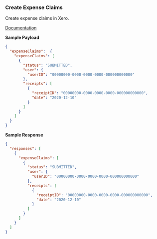 ### Create Expense Claims

Create expense claims in Xero.

[Documentation](https://xeroapi.github.io/xero-node/accounting/index.html#api-Accounting-createExpenseClaims)

**Sample Payload**

```json
{
  "expenseClaims":  {
    "expenseClaims": [
      {
        "status": "SUBMITTED",
        "user": {
          "userID": "00000000-0000-0000-0000-000000000000"
        },
        "receipts": [
          {
            "receiptID": "00000000-0000-0000-0000-000000000000",
            "date": "2020-12-10"
          }
        ]
      }
    ]
  }
}
```

**Sample Response**
```json
{
  "responses": [
    {
      "expenseClaims": [
        {
          "status": "SUBMITTED",
          "user": {
            "userID": "00000000-0000-0000-0000-000000000000"
          },
          "receipts": [
            {
              "receiptID": "00000000-0000-0000-0000-000000000000",
              "date": "2020-12-10"
            }
          ]
        }
      ]
    }
  ]
}
```

